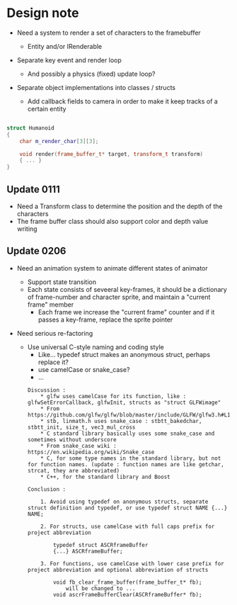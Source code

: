 # Design note

* Need a system to render a set of characters to the framebuffer
    * Entity and/or IRenderable

* Separate key event and render loop
    * And possibly a physics (fixed) update loop?

* Separate object implementations into classes / structs
    * Add callback fields to camera in order to make it keep tracks of a certain entity

```cpp

struct Humanoid
{
    char m_render_char[3][3];

    void render(frame_buffer_t* target, transform_t transform)
    { ... }
}

```

## Update 0111

* Need a Transform class to determine the position and the depth of the characters
* The frame buffer class should also support color and depth value writing

## Update 0206

* Need an animation system to animate different states of animator
    * Support state transition
    * Each state consists of seveeral key-frames, it should be a dictionary of frame-number and character sprite, and maintain a "current frame" member
        * Each frame we increase the "current frame" counter and if it passes a key-frame, replace the sprite pointer

* Need serious re-factoring
    * Use universal C-style naming and coding style
        * Like... typedef struct makes an anonymous struct, perhaps replace it?
        * use camelCase or snake_case?
        * ...
        ```
        Discussion : 
            * glfw uses camelCase for its function, like : glfwSetErrorCallback, glfwInit, structs as "struct GLFWimage"
            * From https://github.com/glfw/glfw/blob/master/include/GLFW/glfw3.h#L1770
            * stb, linmath.h uses snake_case : stbtt_bakedchar, stbtt_init, size_t, vec3_mul_cross
            * C standard library basically uses some snake_case and sometimes without underscore
            * From snake_case wiki : https://en.wikipedia.org/wiki/Snake_case
            * C, for some type names in the standard library, but not for function names. (update : function names are like getchar, strcat, they are abbreviated)
            * C++, for the standard library and Boost

        Conclusion :

            1. Avoid using typedef on anonymous structs, separate struct definition and typedef, or use typedef struct NAME {...} NAME;

            2. For structs, use camelCase with full caps prefix for project abbreviation

                typedef struct ASCRframeBuffer
                {...} ASCRframeBuffer;
            
            3. For functions, use camelCase with lower case prefix for project abbreviation and optional abbreviation of structs

                void fb_clear_frame_buffer(frame_buffer_t* fb);
                    will be changed to ...
                void ascrFrameBufferClear(ASCRframeBuffer* fb);

        ```